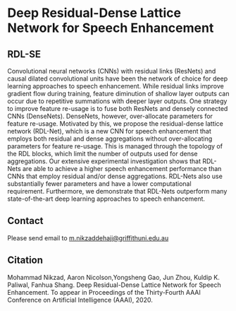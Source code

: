 # Deep Residual-Dense Lattice Network for Speech Enhancement
## RDL-SE
Convolutional neural networks (CNNs) with residual links (ResNets) and causal dilated convolutional units have been the network of choice for deep learning approaches to speech enhancement. While residual links improve gradient flow during training, feature diminution of shallow layer outputs can occur due to repetitive summations with deeper layer outputs. One strategy to improve feature re-usage is to fuse both ResNets and densely connected CNNs (DenseNets). DenseNets, however, over-allocate parameters for feature re-usage. Motivated by this, we propose the residual-dense lattice network (RDL-Net), which is a new CNN for speech enhancement that employs both residual and dense aggregations without over-allocating parameters for feature re-usage. This is managed through the topology of the RDL blocks, which limit the number of outputs used for dense aggregations. Our extensive experimental investigation shows that RDL-Nets are able to achieve a higher speech enhancement performance than CNNs that employ residual and/or dense aggregations. RDL-Nets also use substantially fewer parameters and have a lower
computational requirement. Furthermore, we demonstrate that RDL-Nets outperform many state-of-the-art deep learning approaches to speech enhancement.

## Contact
Please send email to m.nikzaddehaji@griffithuni.edu.au

## Citation
Mohammad Nikzad, Aaron Nicolson,Yongsheng Gao, Jun Zhou, Kuldip K. Paliwal, Fanhua Shang. Deep Residual-Dense Lattice Network for Speech Enhancement. To appear in Proceedings of the Thirty-Fourth AAAI Conference on Artificial Intelligence (AAAI), 2020.
